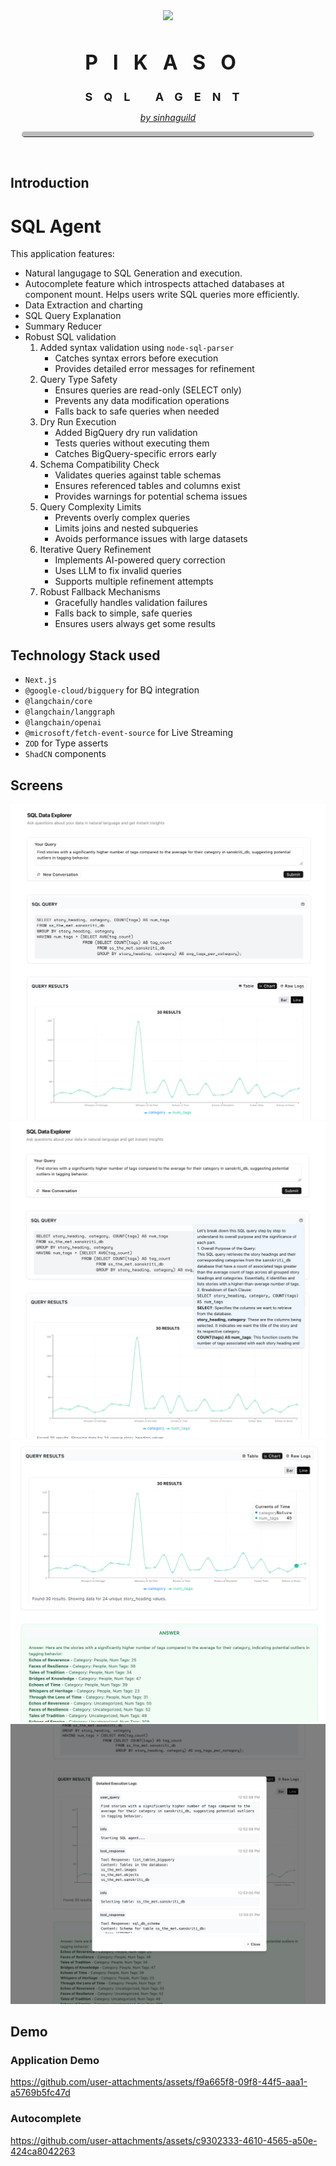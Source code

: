 <div style="padding:18px">
<p align="center">
    <img src="https://i.imgur.com/5sGXVWv.png" height="250">
    <h1 align="center" style="letter-spacing:24px;font-size:32px;">PIKASO</h1>
    <h1 align="center" style="letter-spacing:18px;font-size:18px;">SQL AGENT</h1>
</p>
  <a href="https://github.com/sinhaGuild">
    <p align="center" style="font-weight:normal;text-underline-offset:8px;font-style:italic;">by sinhaguild</p>
  </a>
    <hr style="border-top:8px solid #bbb;border-radius:5px;" />
</div>

## Introduction

# SQL Agent
This application features:
- Natural langugage to SQL Generation and execution.
- Autocomplete feature which introspects attached databases at component mount. Helps users write SQL queries more efficiently.
- Data Extraction and charting
- SQL Query Explanation
- Summary Reducer
- Robust SQL validation
  1) Added syntax validation using `node-sql-parser`
      - Catches syntax errors before execution
      - Provides detailed error messages for refinement
  2) Query Type Safety
      - Ensures queries are read-only (SELECT only)
      - Prevents any data modification operations
      - Falls back to safe queries when needed
  3) Dry Run Execution
       - Added BigQuery dry run validation
       - Tests queries without executing them
       - Catches BigQuery-specific errors early
  4) Schema Compatibility Check
     - Validates queries against table schemas
     - Ensures referenced tables and columns exist
     - Provides warnings for potential schema issues
  5) Query Complexity Limits
     - Prevents overly complex queries
     - Limits joins and nested subqueries
     - Avoids performance issues with large datasets
  6) Iterative Query Refinement
     - Implements AI-powered query correction
     - Uses LLM to fix invalid queries
     - Supports multiple refinement attempts
  7) Robust Fallback Mechanisms
     - Gracefully handles validation failures
     - Falls back to simple, safe queries
     - Ensures users always get some results



## Technology Stack used
- `Next.js`
- `@google-cloud/bigquery` for BQ integration
- `@langchain/core`
- `@langchain/langgraph`
- `@langchain/openai`
- `@microsoft/fetch-event-source` for Live Streaming
- `ZOD` for Type asserts
- `ShadCN` components

## Screens

![img_1_2025-03](imgs/fb06183273174cc460653eaddeee7b2ead4633c16884fded16685653e65c64bb.png)  
![img_2_2025-03](imgs/9d773361365536c12793411d7c1f87b5fb2e455ece2ee1650edb399d2e160072.png)  
![img_3_2025-03](imgs/88d55cff31da57163b70f537303cf0711ef10c96c5b25256a047cc4487dc3633.png)  
![img_4_2025-03](imgs/10788eed4fc6e9154b1a9e5e61450138fe8a7ec6ce6fdf661e3e85fd58f0b3c9.png)  


## Demo

### Application Demo
https://github.com/user-attachments/assets/f9a665f8-09f8-44f5-aaa1-a5769b5fc47d

### Autocomplete
https://github.com/user-attachments/assets/c9302333-4610-4565-a50e-424ca8042263



